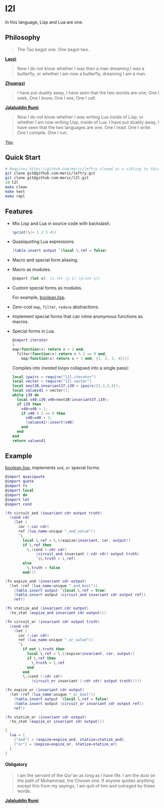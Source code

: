 # l2l #

In this language, Lisp and Lua are one.

## Philosophy ##

> The Tao begot one. One begot two.

**[Laozi](http://terebess.hu/english/tao/gia.html#Kap42)**

> Now I do not know whether I was then a man dreaming
> I was a butterfly, or whether I am now a butterfly, dreaming I am a man.

**[Zhuangzi](http://ctext.org/zhuangzi/adjustment-of-controversies?searchu=butterfly&searchmode=showall#result)**

> I have put duality away, I have seen that the two worlds are one;
> One I seek, One I know, One I see, One I call.

**[Jalaluddin Rumi](http://thefoggiestnotion.com/rumi.htm)**

> Now I do not know whether I was writing Lua inside of Lisp, or whether I am
> now writing Lisp, inside of Lua. I have put duality away, I have seen that
> the two languages are one. One I read. One I write. One I compile. One I run.

*[You](http://www.thoughtpursuits.com/10-faciniting-love-poems-rumi/)*

## Quick Start ##

```bash
# Requires https://github.com/meric/leftry cloned as a sibling to this repo.
git clone git@github.com:meric/leftry.git
git clone git@github.com:meric/l2l.git
cd l2l
make clean
make test
make repl
```

## Features ##

* Mix Lisp and Lua in source code with backslash.

  ```lua
  \print(\(+ 1 2 3 4))
  ```

* Quasiquoting Lua expressions.

  ```lua
  (table.insert output `\local \,ref = false)
  ```

* Macro and special form aliasing.
* Macro as modules.

  ```lisp
  @import (let x); (x.let (y 1) (print y))
  ```

* Custom special forms as modules.

  For example, [boolean.lisp](/l2l/ext/boolean.lisp).

* Zero-cost `map`, `filter`, `reduce` abstractions.
* Implement special forms that can inline anonymous functions as macros.
* Special forms in Lua.

  ```lua
  @import iterator
  \
  map(function(x) return x + 2 end,
    filter(function(x) return x % 2 == 0 end,
      map(function(x) return x + 1 end, {1, 2, 3, 4})))
  ```

  Compiles into (nested loops collapsed into a single pass):

  ```lua
  local ipairs = require("l2l.iterator")
  local vector = require("l2l.vector")
  local next38,invariant37,i39 = ipairs({1,2,3,4});
  local values41 = vector();
  while i39 do
    local v40;i39,v40=next38(invariant37,i39);
    if i39 then
      v40=v40 + 1;
      if v40 % 2 == 0 then
        v40=v40 + 2;
        (values41):insert(v40)
      end
    end
  end
  return values41
  ```

## Example ##

[boolean.lisp](/l2l/ext/boolean.lisp), implements `and`, `or` special forms:

```lua
@import quasiquote
@import quote
@import fn
@import local
@import do
@import let
@import cond

(fn circuit_and (invariant cdr output truth)
  (cond cdr
    (let (
      car (:car cdr)
      ref (lua_name:unique "_and_value"))
      `\
        local \,ref = \,\(expize(invariant, car, output))
        if \,ref then
          \,(cond (:cdr cdr)
              (circuit_and invariant (:cdr cdr) output truth)
              `\\,truth = \,ref)
        else
          \,truth = false
        end)))

(fn expize_and (invariant cdr output)
  (let (ref (lua_name:unique "_and_bool"))
    (table.insert output `\local \,ref = true)
    (table.insert output (circuit_and invariant cdr output ref))
    ref))

(fn statize_and (invariant cdr output)
  (to_stat (expize_and invariant cdr output)))

(fn circuit_or (invariant cdr output truth)
  (cond cdr
    (let (
      car (:car cdr)
      ref (lua_name:unique "_or_value"))
      `\
        if not \,truth then
          local \,ref = \,\(expize(invariant, car, output))
          if \,ref then
            \,truth = \,ref
          end
        end
        \,(cond (:cdr cdr)
            (circuit_or invariant (:cdr cdr) output truth)))))

(fn expize_or (invariant cdr output)
  (let (ref (lua_name:unique "_or_bool"))
    (table.insert output `\local \,ref = false)
    (table.insert output (circuit_or invariant cdr output ref))
    ref))

(fn statize_or (invariant cdr output)
  (to_stat (expize_or invariant cdr output)))

{
  lua = {
    ["and"] = {expize=expize_and, statize=statize_and},
    ["or"] = {expize=expize_or, statize=statize_or}
  }
}
```


#### Obligatory ####

> I am the servant of the Qur'an as long as I have life.
> I am the dust on the path of Muhammad, the Chosen one.
> If anyone quotes anything except this from my sayings,
> I am quit of him and outraged by these words.

**[Jalaluddin Rumi](https://en.wikipedia.org/wiki/Rumi)**
